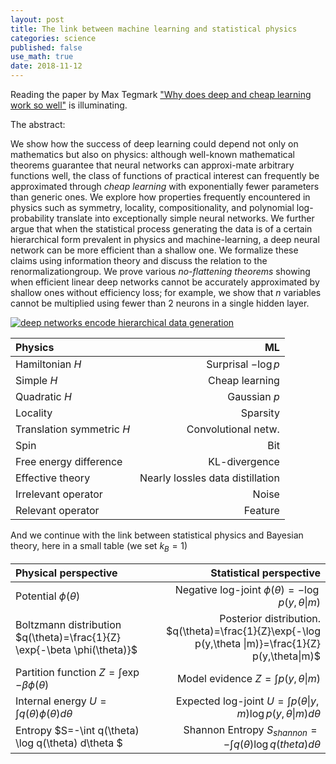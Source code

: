 ```yaml
---
layout: post
title: The link between machine learning and statistical physics
categories: science
published: false
use_math: true
date: 2018-11-12
---
```


Reading the paper by Max Tegmark ["Why does deep and cheap learning work so well"](https://arxiv.org/pdf/1608.08225.pdf) is illuminating.


The abstract:

We show how the success of deep learning could depend not only on mathematics but also on physics: although well-known mathematical theorems guarantee that neural networks can approxi-mate arbitrary functions well, the class of functions of practical interest can frequently be approximated through *cheap learning* with exponentially fewer parameters than generic ones. 
We explore how properties frequently encountered in physics such as symmetry, locality, compositionality, and polynomial log-probability translate into exceptionally simple neural networks.
We further argue that when the statistical process generating the data is of a certain hierarchical form prevalent in physics and machine-learning, a deep neural network can be more efficient than a shallow one.
We formalize these claims using information theory and discuss the relation to the renormalizationgroup. 
We prove various *no-flattening theorems* showing when efficient linear deep networks cannot be accurately approximated by shallow ones without efficiency loss; for example, we show that $n$ variables cannot be multiplied using fewer than 2 neurons in a single hidden layer.

[![deep networks encode hierarchical data generation](https://i.ytimg.com/an_webp/5MdSE-N0bxs/mqdefault_6s.webp?du=3000&sqp=CN-gpd8F&rs=AOn4CLBQHDHpJnmjp8OTGEyGL3QWe7CjYQ)](https://www.youtube.com/watch?v=5MdSE-N0bxs)


| Physics                   | ML                                |
|:--------------------------|----------------------------------:|
| Hamiltonian $H$           | Surprisal $-\log p$               |
| Simple $H$                | Cheap learning                    |
| Quadratic $H$             | Gaussian $p$                      |
| Locality                  | Sparsity                          |
| Translation symmetric $H$ | Convolutional netw.               |
| Spin                      | Bit                               |
| Free energy difference    | KL-divergence                     |
| Effective theory          | Nearly lossles data distillation  |
| Irrelevant operator       | Noise                             |
| Relevant operator         | Feature                           |


And we continue with the link between statistical physics and Bayesian theory, here in a small table (we set $k_B=1$)


| Physical perspective                                                        | Statistical perspective                                                                                |
|:----------------------------------------------------------------------------|-------------------------------------------------------------------------------------------------------:|
| Potential $\phi(\theta)$                                                    | Negative log-joint $\phi( \theta ) = - \log p(y, \theta \| m)$                                         |
| Boltzmann distribution $q(\theta)=\frac{1}{Z} \exp{-\beta \phi(\theta)}$    | Posterior distribution. $q(\theta)=\frac{1}{Z}\exp{-\log p(y,\theta \|m)}=\frac{1}{Z} p(y,\theta\|m)$  |
| Partition function $Z=\int \exp{-\beta \phi(\theta)}$                       | Model evidence $Z=\int p(y,\theta \| m)$                                                               | 
| Internal energy $U=\int q(\theta) \phi(\theta) d\theta$                     | Expected log-joint $U=\int p(\theta \| y,m) \log p(y,\theta \|m) d\theta$                              |
| Entropy $S=-\int q(\theta) \log q(\theta) d\theta $                         | Shannon Entropy $S_{shannon} = -\int q(\theta) \log q(theta) d\theta$                                  |
